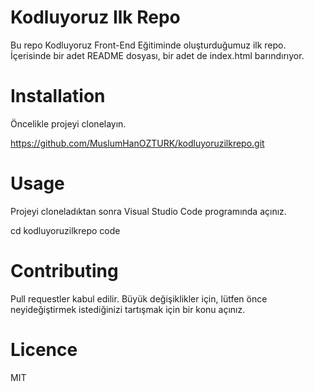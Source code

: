 # Kodluyoruz Ilk Repo

Bu repo Kodluyoruz Front-End Eğitiminde oluşturduğumuz ilk repo. İçerisinde bir adet
README dosyası, bir adet de index.html barındırıyor.

# Installation

Öncelikle projeyi clonelayın.

https://github.com/MuslumHanOZTURK/kodluyoruzilkrepo.git

# Usage

Projeyi cloneladıktan sonra Visual Studio Code programında açınız.

cd kodluyoruzilkrepo
code

# Contributing

Pull requestler kabul edilir. Büyük değişiklikler için, lütfen önce neyideğiştirmek
istediğinizi tartışmak için bir konu açınız.

# Licence

MIT

